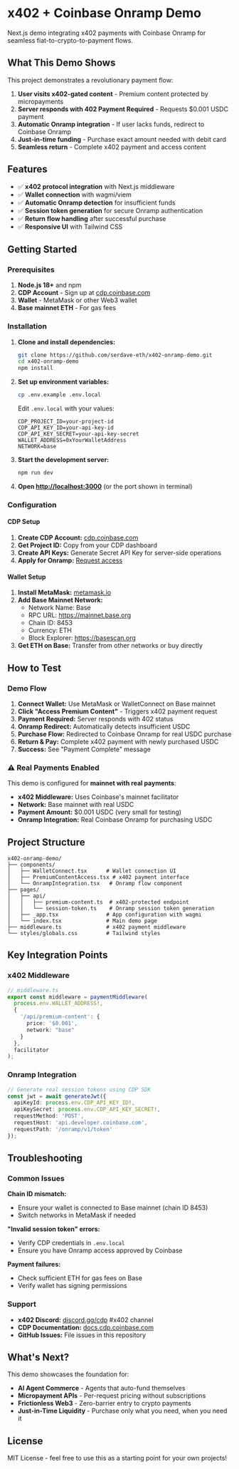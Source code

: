 # x402 + Coinbase Onramp Demo

Next.js demo integrating x402 payments with Coinbase Onramp for seamless fiat-to-crypto-to-payment flows.

## What This Demo Shows

This project demonstrates a revolutionary payment flow:

1. **User visits x402-gated content** - Premium content protected by micropayments
2. **Server responds with 402 Payment Required** - Requests $0.001 USDC payment
3. **Automatic Onramp integration** - If user lacks funds, redirect to Coinbase Onramp
4. **Just-in-time funding** - Purchase exact amount needed with debit card
5. **Seamless return** - Complete x402 payment and access content

## Features

- ✅ **x402 protocol integration** with Next.js middleware
- ✅ **Wallet connection** with wagmi/viem
- ✅ **Automatic Onramp detection** for insufficient funds
- ✅ **Session token generation** for secure Onramp authentication
- ✅ **Return flow handling** after successful purchase
- ✅ **Responsive UI** with Tailwind CSS

## Getting Started

### Prerequisites

1. **Node.js 18+** and npm
2. **CDP Account** - Sign up at [cdp.coinbase.com](https://cdp.coinbase.com)
3. **Wallet** - MetaMask or other Web3 wallet
4. **Base mainnet ETH** - For gas fees

### Installation

1. **Clone and install dependencies:**
   ```bash
   git clone https://github.com/serdave-eth/x402-onramp-demo.git
   cd x402-onramp-demo
   npm install
   ```

2. **Set up environment variables:**
   ```bash
   cp .env.example .env.local
   ```

   Edit `.env.local` with your values:
   ```env
   CDP_PROJECT_ID=your-project-id
   CDP_API_KEY_ID=your-api-key-id  
   CDP_API_KEY_SECRET=your-api-key-secret
   WALLET_ADDRESS=0xYourWalletAddress
   NETWORK=base
   ```

3. **Start the development server:**
   ```bash
   npm run dev
   ```

4. **Open [http://localhost:3000](http://localhost:3000)** (or the port shown in terminal)

### Configuration

#### CDP Setup

1. **Create CDP Account:** [cdp.coinbase.com](https://cdp.coinbase.com)
2. **Get Project ID:** Copy from your CDP dashboard
3. **Create API Keys:** Generate Secret API Key for server-side operations
4. **Apply for Onramp:** [Request access](https://support.cdp.coinbase.com/onramp-onboarding)

#### Wallet Setup

1. **Install MetaMask:** [metamask.io](https://metamask.io)
2. **Add Base Mainnet Network:**
   - Network Name: Base
   - RPC URL: https://mainnet.base.org
   - Chain ID: 8453
   - Currency: ETH
   - Block Explorer: https://basescan.org
3. **Get ETH on Base:** Transfer from other networks or buy directly

## How to Test

### Demo Flow

1. **Connect Wallet:** Use MetaMask or WalletConnect on Base mainnet
2. **Click "Access Premium Content"** - Triggers x402 payment request
3. **Payment Required:** Server responds with 402 status
4. **Onramp Redirect:** Automatically detects insufficient USDC
5. **Purchase Flow:** Redirected to Coinbase Onramp for real USDC purchase
6. **Return & Pay:** Complete x402 payment with newly purchased USDC
7. **Success:** See "Payment Complete" message

### ⚠️ Real Payments Enabled

This demo is configured for **mainnet with real payments**:

- **x402 Middleware:** Uses Coinbase's mainnet facilitator
- **Network:** Base mainnet with real USDC
- **Payment Amount:** $0.001 USDC (very small for testing)
- **Onramp Integration:** Real Coinbase Onramp for purchasing USDC

## Project Structure

```
x402-onramp-demo/
├── components/
│   ├── WalletConnect.tsx      # Wallet connection UI
│   ├── PremiumContentAccess.tsx # x402 payment interface
│   └── OnrampIntegration.tsx   # Onramp flow component
├── pages/
│   ├── api/
│   │   ├── premium-content.ts  # x402-protected endpoint
│   │   └── session-token.ts    # Onramp session token generation
│   ├── _app.tsx               # App configuration with wagmi
│   └── index.tsx              # Main demo page
├── middleware.ts              # x402 payment middleware
└── styles/globals.css         # Tailwind styles
```

## Key Integration Points

### x402 Middleware

```typescript
// middleware.ts
export const middleware = paymentMiddleware(
  process.env.WALLET_ADDRESS!,
  {
    '/api/premium-content': {
      price: '$0.001',
      network: "base"
    }
  },
  facilitator
);
```

### Onramp Integration

```typescript
// Generate real session tokens using CDP SDK
const jwt = await generateJwt({
  apiKeyId: process.env.CDP_API_KEY_ID!,
  apiKeySecret: process.env.CDP_API_KEY_SECRET!,
  requestMethod: 'POST',
  requestHost: 'api.developer.coinbase.com',
  requestPath: '/onramp/v1/token'
});
```

## Troubleshooting

### Common Issues

**Chain ID mismatch:**
- Ensure your wallet is connected to Base mainnet (chain ID 8453)
- Switch networks in MetaMask if needed

**"Invalid session token" errors:**
- Verify CDP credentials in `.env.local`
- Ensure you have Onramp access approved by Coinbase

**Payment failures:**
- Check sufficient ETH for gas fees on Base
- Verify wallet has signing permissions

### Support

- **x402 Discord:** [discord.gg/cdp](https://discord.gg/cdp) #x402 channel
- **CDP Documentation:** [docs.cdp.coinbase.com](https://docs.cdp.coinbase.com)
- **GitHub Issues:** File issues in this repository

## What's Next?

This demo showcases the foundation for:

- **AI Agent Commerce** - Agents that auto-fund themselves
- **Micropayment APIs** - Per-request pricing without subscriptions  
- **Frictionless Web3** - Zero-barrier entry to crypto payments
- **Just-in-Time Liquidity** - Purchase only what you need, when you need it

## License

MIT License - feel free to use this as a starting point for your own projects!
